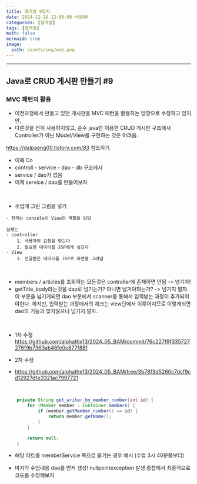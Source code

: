 ```yaml
---
title: 웹개발 9일차
date: 2024-12-16 12:00:00 +0800
categories: [웹개발]
tags: [웹개발]
math: false
mermaid: true
image:
  path: assets/img/web.png
---
```


<hr style="border:1px solid white">

## Java로 CRUD 게시판 만들기 #9

### MVC 패턴의 활용
- 이전과정에서 만들고 있던 게시판을 MVC 패턴을 활용하는 방향으로 수정하고 있지만,
- 다른것을 전혀 사용하지않고, 순수 java만 이용한 CRUD 게시판 구조에서 Controller가 아닌 Model/View를 구현하는 것은 어려움.

https://dalpaeng00.tistory.com/83 참조하기

- 이때 Co
- controll - service - dao - db 구조에서
- service / dao가 없음
- 이제 service / dao를 만들어보자

<br/>

- 수업때 그린 그림을 넣기
```
- 현재는 console이 View의 역할을 담당

실제는
- controller
	1. 사용자의 요청을 받는다
	2. 필요한 데이터를 JSP에게 넘긴다
- View
	1. 전달받은 데이터를 JSP로 화면을 그려냄
```

<br/>

- members / articles를 조회하는 모든것은 controller에 존재하면 안됨 -> 넘기자!
- getTitle_body라는것을 dao로 넘기는가? 아니면 남겨야하는가?
-> 넘기지 말자. 이 부분을 넘기게되면 dao 부분에서 scanner를 통해서 입력받는 과정이 추가되어야한다. 하지만, 입력받는 과정에서의 체크는 view단에서 이루어지므로 이렇게되면 dao의 기능과 맞지않으니 넘기지 말자.

<br/>

- 1차 수정 
https://github.com/alphathx13/2024_05_BAM/commit/76c227f9f335727276f9b7363ab48fe0c877f88f

- 2차 수정
- https://github.com/alphathx13/2024_05_BAM/tree/3b78f3d5260c7dcf9cd12927d1e3321ac7997721

<br/>

```java
	private String get_writer_by_member_number(int id) {
		for (Member member : Container.members) {
			if (member.getMember_number() == id) {
				return member.getName();
			}
		}

		return null;
	}
```
- 해당 파트를 memberService 쪽으로 옮기는 경우 예시
(수업 3시 40분쯤부터)

- 마지막 수업내용
	dao를 먼저 생성! nullpointexception 발생
    종합해서 최종적으로 코드를 수정해보자
